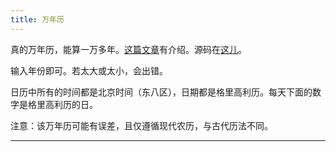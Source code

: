 ```yaml
---
title: 万年历
---
```


真的万年历，能算一万多年。[这篇文章](../blog/wannianli)有介绍。源码在[这儿](https://github.com/zeng-y-l/wannianli)。

输入年份即可。若太大或太小，会出错。

日历中所有的时间都是北京时间（东八区），日期都是格里高利历。每天下面的数字是格里高利历的日。

注意：该万年历可能有误差，且仅遵循现代农历，与古代历法不同。

----

<ClientOnly>
  <Main />
</ClientOnly>

<script setup>
  import Main from '../assets/wannianli.js'
</script>